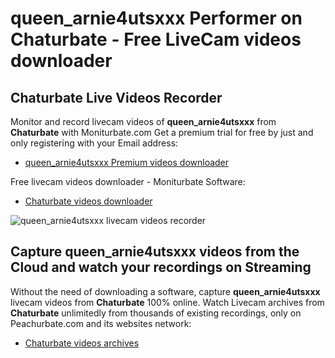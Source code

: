 # queen_arnie4utsxxx Performer on Chaturbate - Free LiveCam videos downloader

## Chaturbate Live Videos Recorder

Monitor and record livecam videos of **queen_arnie4utsxxx** from **Chaturbate** with Moniturbate.com
Get a premium trial for free by just and only registering with your Email address:
* [queen_arnie4utsxxx Premium videos downloader](https://moniturbate.com/request-demo-licence-key.html)

Free livecam videos downloader - Moniturbate Software:
* [Chaturbate videos downloader](https://moniturbate.com/moniturbate-download-software.html)

![queen_arnie4utsxxx livecam videos recorder](https://peachurnet.com/templates/moniturbate-software.png)


## Capture queen_arnie4utsxxx videos from the Cloud and watch your recordings on Streaming

Without the need of downloading a software, capture **queen_arnie4utsxxx** livecam videos from **Chaturbate** 100% online.
Watch Livecam archives from **Chaturbate** unlimitedly from thousands of existing recordings, only on Peachurbate.com and its websites network:
* [Chaturbate videos archives](https://peachurnet.com/)